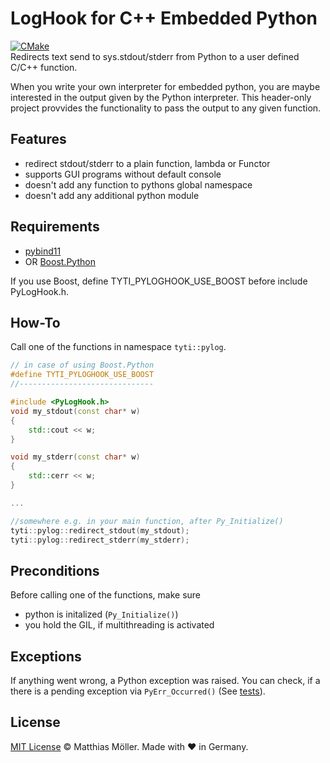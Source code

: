 # LogHook for C++ Embedded Python

[![CMake](https://github.com/TinyTinni/PyLogHook/actions/workflows/build.yml/badge.svg)](https://github.com/TinyTinni/PyLogHook/actions/workflows/build.yml)  
Redirects text send to sys.stdout/stderr from Python to a user defined C/C++ function.

When you write your own interpreter for embedded python, you are maybe interested in
the output given by the Python interpreter.
This header-only project provvides the functionality to pass
the output to any given function.

## Features
- redirect stdout/stderr to a plain function, lambda or Functor
- supports GUI programs without default console
- doesn't add any function to pythons global namespace
- doesn't add any additional python module

## Requirements
- [pybind11](https://github.com/pybind/pybind11)
- OR [Boost.Python](http://www.boost.org/) 

If you use Boost, define TYTI_PYLOGHOOK_USE_BOOST before include PyLogHook.h.

## How-To
Call one of the functions in namespace ```tyti::pylog```.
```cpp
// in case of using Boost.Python
#define TYTI_PYLOGHOOK_USE_BOOST 
//------------------------------

#include <PyLogHook.h>
void my_stdout(const char* w)
{
    std::cout << w;
}

void my_stderr(const char* w)
{
    std::cerr << w;
}

...

//somewhere e.g. in your main function, after Py_Initialize()
tyti::pylog::redirect_stdout(my_stdout);
tyti::pylog::redirect_stderr(my_stderr);
```

## Preconditions
Before calling one of the functions, make sure
- python is initalized (```Py_Initialize()```)
- you hold the GIL, if multithreading is activated

## Exceptions
If anything went wrong, a Python exception was raised.
You can check, if a there is a pending exception via ```PyErr_Occurred()``` (See [tests](./tests/test.h)).

## License
[MIT License](./LICENSE) © Matthias Möller. Made with ♥ in Germany.
